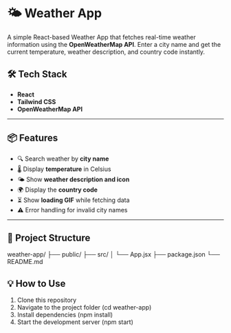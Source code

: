 # 🌤️ Weather App

A simple React-based Weather App that fetches real-time weather information using the **OpenWeatherMap API**. Enter a city name and get the current temperature, weather description, and country code instantly.

## 🛠️ Tech Stack

- **React**
- **Tailwind CSS**
- **OpenWeatherMap API**

---

## 📦 Features

- 🔍 Search weather by **city name**
- 🌡️ Display **temperature** in Celsius
- 🌤️ Show **weather description and icon**
- 🌍 Display the **country code**
- ⏳ Show **loading GIF** while fetching data
- ⚠️ Error handling for invalid city names

---

## 📁 Project Structure

weather-app/
├── public/
├── src/
│ └── App.jsx
├── package.json
└── README.md

## 💡 How to Use
 1. Clone this repository
 2. Navigate to the project folder (cd weather-app)
 3. Install dependencies (npm install)
 4. Start the development server (npm start)

 


